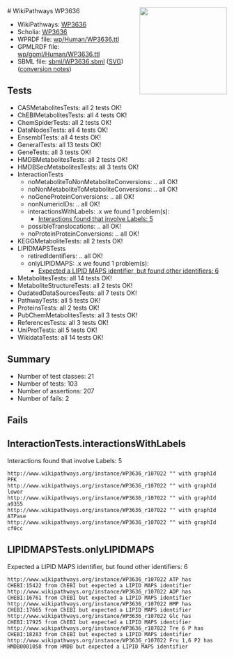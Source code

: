 <img style="float: right; width: 200px" src="../logo.png" />
# WikiPathways WP3636

* WikiPathways: [WP3636](https://identifiers.org/wikipathways:WP3636)
* Scholia: [WP3636](https://scholia.toolforge.org/wikipathways/WP3636)
* WPRDF file: [wp/Human/WP3636.ttl](../wp/Human/WP3636.ttl)
* GPMLRDF file: [wp/gpml/Human/WP3636.ttl](../wp/gpml/Human/WP3636.ttl)
* SBML file: [sbml/WP3636.sbml](../sbml/WP3636.sbml) ([SVG](../sbml/WP3636.svg)) ([conversion notes](../sbml/WP3636.txt))

## Tests
* CASMetabolitesTests: all 2 tests OK!
* ChEBIMetabolitesTests: all 4 tests OK!
* ChemSpiderTests: all 2 tests OK!
* DataNodesTests: all 4 tests OK!
* EnsemblTests: all 4 tests OK!
* GeneralTests: all 13 tests OK!
* GeneTests: all 3 tests OK!
* HMDBMetabolitesTests: all 2 tests OK!
* HMDBSecMetabolitesTests: all 3 tests OK!
* InteractionTests
    * noMetaboliteToNonMetaboliteConversions: .. all OK!
    * noNonMetaboliteToMetaboliteConversions: .. all OK!
    * noGeneProteinConversions: .. all OK!
    * nonNumericIDs: .. all OK!
    * interactionsWithLabels: .x we found 1 problem(s):
        * [Interactions found that involve Labels: 5](#630d267c)
    * possibleTranslocations: .. all OK!
    * noProteinProteinConversions: .. all OK!
* KEGGMetaboliteTests: all 2 tests OK!
* LIPIDMAPSTests
    * retiredIdentifiers: .. all OK!
    * onlyLIPIDMAPS: .x we found 1 problem(s):
        * [Expected a LIPID MAPS identifier, but found other identifiers: 6](#48cc60bd)
* MetabolitesTests: all 14 tests OK!
* MetaboliteStructureTests: all 2 tests OK!
* OudatedDataSourcesTests: all 7 tests OK!
* PathwayTests: all 5 tests OK!
* ProteinsTests: all 2 tests OK!
* PubChemMetabolitesTests: all 3 tests OK!
* ReferencesTests: all 3 tests OK!
* UniProtTests: all 5 tests OK!
* WikidataTests: all 14 tests OK!


## Summary

* Number of test classes: 21
* Number of tests: 103
* Number of assertions: 207
* Number of fails: 2

## Fails

<a name="630d267c" />

## InteractionTests.interactionsWithLabels

Interactions found that involve Labels: 5
```
http://www.wikipathways.org/instance/WP3636_r107022 "" with graphId PFK
http://www.wikipathways.org/instance/WP3636_r107022 "" with graphId lower
http://www.wikipathways.org/instance/WP3636_r107022 "" with graphId a9355
http://www.wikipathways.org/instance/WP3636_r107022 "" with graphId ATPase
http://www.wikipathways.org/instance/WP3636_r107022 "" with graphId cf0cc
```

<a name="48cc60bd" />

## LIPIDMAPSTests.onlyLIPIDMAPS

Expected a LIPID MAPS identifier, but found other identifiers: 6
```
http://www.wikipathways.org/instance/WP3636_r107022 ATP has CHEBI:15422 from ChEBI but expected a LIPID MAPS identifier
http://www.wikipathways.org/instance/WP3636_r107022 ADP has CHEBI:16761 from ChEBI but expected a LIPID MAPS identifier
http://www.wikipathways.org/instance/WP3636_r107022 HMP has CHEBI:17665 from ChEBI but expected a LIPID MAPS identifier
http://www.wikipathways.org/instance/WP3636_r107022 Glc has CHEBI:17925 from ChEBI but expected a LIPID MAPS identifier
http://www.wikipathways.org/instance/WP3636_r107022 Tre 6 P has CHEBI:18283 from ChEBI but expected a LIPID MAPS identifier
http://www.wikipathways.org/instance/WP3636_r107022 Fru 1,6 P2 has HMDB0001058 from HMDB but expected a LIPID MAPS identifier
```

